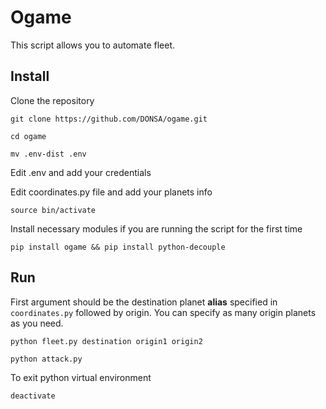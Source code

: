 # Ogame

This script allows you to automate fleet.


## Install

Clone the repository

`git clone https://github.com/DONSA/ogame.git`

`cd ogame`

`mv .env-dist .env`

Edit .env and add your credentials

Edit coordinates.py file and add your planets info

`source bin/activate`

Install necessary modules if you are running the script for the first time

`pip install ogame && pip install python-decouple`


## Run

First argument should be the destination planet **alias** specified in `coordinates.py` followed by origin.
You can specify as many origin planets as you need.

`python fleet.py destination origin1 origin2`

`python attack.py`

To exit python virtual environment

`deactivate`
